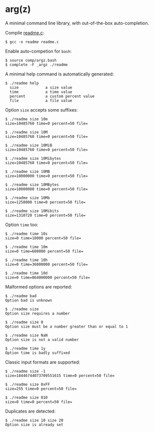 # arg(z)

A minimal command line library, with out-of-the-box auto-completion.

Compile [readme.c](./readme.c):

    $ gcc -o readme readme.c

Enable auto-competion for `bash`:

    $ source comp/argz.bash
    $ complete -F _argz ./readme

A minimal help command is automatically generated:

    $ ./readme help
      size            a size value
      time            a time value
      percent         a custom percent value
      file            a file value

Option `size` accepts some suffixes:

    $ ./readme size 10m
    size=10485760 time=0 percent=50 file=

    $ ./readme size 10M
    size=10485760 time=0 percent=50 file=

    $ ./readme size 10MiB
    size=10485760 time=0 percent=50 file=

    $ ./readme size 10Mibytes
    size=10485760 time=0 percent=50 file=

    $ ./readme size 10MB
    size=10000000 time=0 percent=50 file=

    $ ./readme size 10MBytes
    size=10000000 time=0 percent=50 file=

    $ ./readme size 10Mb
    size=1250000 time=0 percent=50 file=

    $ ./readme size 10Mibits
    size=1310720 time=0 percent=50 file=

Option `time` too:

    $ ./readme time 10s
    size=0 time=10000 percent=50 file=

    $ ./readme time 10m
    size=0 time=600000 percent=50 file=

    $ ./readme time 10h
    size=0 time=36000000 percent=50 file=

    $ ./readme time 10d
    size=0 time=864000000 percent=50 file=

Malformed options are reported:

    $ ./readme bad
    Option bad is unknown

    $ ./readme size
    Option size requires a number

    $ ./readme size 0
    Option size must be a number greater than or equal to 1

    $ ./readme size NaN
    Option size is not a valid number

    $ ./readme time 1y
    Option time is badly suffixed

Classic input formats are supported:

    $ ./readme size -1
    size=18446744073709551615 time=0 percent=50 file=

    $ ./readme size 0xFF
    size=255 time=0 percent=50 file=

    $ ./readme size 010
    size=8 time=0 percent=50 file=

Duplicates are detected:

    $ ./readme size 10 size 20
    Option size is already set
